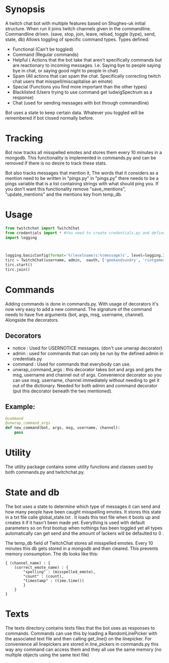 # Synopsis

A twitch chat bot with multiple features based on Shughes-uk initial structure.
When run it joins twitch channels given in the commandline.
Commandline driven. (save, stop, join, leave, reload, toggle (type), send, state, db)
Allows toggling of specific command types.
Types defined:
* Functional (Can't be toggled)
* Command (Regular commands)
* Helpful ( Actions that the bot take that aren't specifically commands but are reactionary to incoming messages. I.e. Saying bye to people saying bye in chat, or saying good night to people in chat)
* Spam (All actions that can spam the chat. Specifically correcting twitch chat users that misspell/miscapitalise an emote)
* Special (Functions you find more important than the other types)
* Blacklisted (Users trying to use command get ludwigSpectrum as a response)
* Chat (used for sending messages with bot through commandline)

Bot uses a state to keep certain data. Whatever you toggled will be remembered if bot closed normally before.

# Tracking
Bot now tracks all misspelled emotes and stores them every 10 minutes in a mongodb.
This functionality is implemented in commands.py and can be removed if there is no desire to track these stats.

Bot also tracks messages that mention it, The words that it considers as a mention need to be written in "pings.py"
in "pings.py" there needs to be a pings variable that is a list containing strings with what should ping you.
If you don't want this functionality remove "save_mentions", "update_mentions" and the mentions key from temp_db.

# Usage
```python
from twitchchat import TwitchChat
from credentials import * #You need to create credentials.py and define username, oauth and admin in it
import logging



logging.basicConfig(format='%(levelname)s:%(message)s', level=logging.INFO)
tirc = TwitchChat(username, admin,  oauth, ['geekandsundry', 'riotgames'])
tirc.start()
tirc.join()
```

# Commands
Adding commands is done in commands.py. With usage of decorators it's now very easy to add a new command. The signature of the command needs to have five arguments (bot, args, msg, username, channel).
Alongside the decorators.

## Decorators
- notice : Used for USERNOTICE messages. (don't use unwrap decorator)
- admin : used for commands that can only be run by the defined admin in credentials.py
- command : Used for commands that everybody can use. 
- unwrap_command_args : this decorator takes bot and args and gets the msg, username and channel out of args. 
Convenience decorator so you can use msg, username, channel immediately without needing to get it out of the dictionary.
Needed for both admin and command decorator (put this decorator beneath the two mentioned).

## Example:
```python
@command
@unwrap_command_args
def new_command(bot, args, msg, username, channel):
    pass
```

# Utility
The utility package contains some utility functions and classes used by both commands.py and twitchchat.py.

# State and db
The bot uses a state to determine which type of messages it can send and how many people have been caught misspelling emotes.
It stores this state in a txt file calle global_state.txt . It loads this text file when it boots up and creates it if it hasn't been made yet.
Everything is used with default parameters so on first bootup when nothings has been toggled yet all types automatically can get send and the amount of lackers will be defaulted to 0
. 

The temp_db field of TwitchChat stores all misspelled emotes. Every 10 minutes this db gets stored in a mongodb and then cleared. This prevents memory consumption.
The db looks like this:
```
{ (channel_name) : {
    (correct_emote_name) : {
        "spelling" : (misspelled_emote),
        "count" : (count),
        "timestamp" : (time.time())
        }
    }
}
```

# Texts
The texts directory contains texts files that the bot uses as responses to commands. 
Commands can use this by loading a RandomLinePicker with the associated text file 
and then calling get_line() on the linepicker. For convenience all linepickers are stored in line_pickers in commands.py
this way any command can access them and they all use the same memory (no multiple objects using the same text file)

